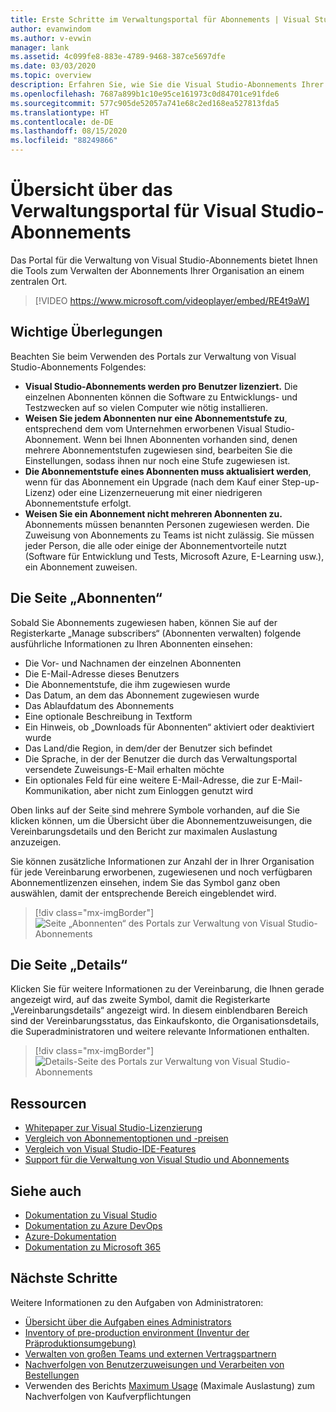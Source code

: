 ```yaml
---
title: Erste Schritte im Verwaltungsportal für Abonnements | Visual Studio Marketplace
author: evanwindom
ms.author: v-evwin
manager: lank
ms.assetid: 4c099fe8-883e-4789-9468-387ce5697dfe
ms.date: 03/03/2020
ms.topic: overview
description: Erfahren Sie, wie Sie die Visual Studio-Abonnements Ihrer Organisation mit dem Verwaltungsportal für Abonnements verwalten.
ms.openlocfilehash: 7687a899b1c10e95ce161973c0d84701ce91fde6
ms.sourcegitcommit: 577c905de52057a741e68c2ed168ea527813fda5
ms.translationtype: HT
ms.contentlocale: de-DE
ms.lasthandoff: 08/15/2020
ms.locfileid: "88249866"
---
```

# <a name="overview-of-the-visual-studio-subscriptions-administrator-portal"></a>Übersicht über das Verwaltungsportal für Visual Studio-Abonnements

Das Portal für die Verwaltung von Visual Studio-Abonnements bietet Ihnen die Tools zum Verwalten der Abonnements Ihrer Organisation an einem zentralen Ort. 

> [!VIDEO https://www.microsoft.com/videoplayer/embed/RE4t9aW]

## <a name="important-considerations"></a>Wichtige Überlegungen
Beachten Sie beim Verwenden des Portals zur Verwaltung von Visual Studio-Abonnements Folgendes:
- **Visual Studio-Abonnements werden pro Benutzer lizenziert.** Die einzelnen Abonnenten können die Software zu Entwicklungs- und Testzwecken auf so vielen Computer wie nötig installieren.
- **Weisen Sie jedem Abonnenten nur eine Abonnementstufe zu**, entsprechend dem vom Unternehmen erworbenen Visual Studio-Abonnement. Wenn bei Ihnen Abonnenten vorhanden sind, denen mehrere Abonnementstufen zugewiesen sind, bearbeiten Sie die Einstellungen, sodass ihnen nur noch eine Stufe zugewiesen ist.
- **Die Abonnementstufe eines Abonnenten muss aktualisiert werden**, wenn für das Abonnement ein Upgrade (nach dem Kauf einer Step-up-Lizenz) oder eine Lizenzerneuerung mit einer niedrigeren Abonnementstufe erfolgt.
- **Weisen Sie ein Abonnement nicht mehreren Abonnenten zu.** Abonnements müssen benannten Personen zugewiesen werden.  Die Zuweisung von Abonnements zu Teams ist nicht zulässig.  Sie müssen jeder Person, die alle oder einige der Abonnementvorteile nutzt (Software für Entwicklung und Tests, Microsoft Azure, E-Learning usw.), ein Abonnement zuweisen.

## <a name="the-subscribers-page"></a>Die Seite „Abonnenten“
Sobald Sie Abonnements zugewiesen haben, können Sie auf der Registerkarte „Manage subscribers“ (Abonnenten verwalten) folgende ausführliche Informationen zu Ihren Abonnenten einsehen:
- Die Vor- und Nachnamen der einzelnen Abonnenten
- Die E-Mail-Adresse dieses Benutzers
- Die Abonnementstufe, die ihm zugewiesen wurde
- Das Datum, an dem das Abonnement zugewiesen wurde
- Das Ablaufdatum des Abonnements
- Eine optionale Beschreibung in Textform
- Ein Hinweis, ob „Downloads für Abonnenten“ aktiviert oder deaktiviert wurde
- Das Land/die Region, in dem/der der Benutzer sich befindet
- Die Sprache, in der der Benutzer die durch das Verwaltungsportal versendete Zuweisungs-E-Mail erhalten möchte
- Ein optionales Feld für eine weitere E-Mail-Adresse, die zur E-Mail-Kommunikation, aber nicht zum Einloggen genutzt wird

Oben links auf der Seite sind mehrere Symbole vorhanden, auf die Sie klicken können, um die Übersicht über die Abonnementzuweisungen, die Vereinbarungsdetails und den Bericht zur maximalen Auslastung anzuzeigen.

Sie können zusätzliche Informationen zur Anzahl der in Ihrer Organisation für jede Vereinbarung erworbenen, zugewiesenen und noch verfügbaren Abonnementlizenzen einsehen, indem Sie das Symbol ganz oben auswählen, damit der entsprechende Bereich eingeblendet wird.
> [!div class="mx-imgBorder"]
> ![Seite „Abonnenten“ des Portals zur Verwaltung von Visual Studio-Abonnements](_img/using-admin-portal/subscribers-page.png)

## <a name="the-details-page"></a>Die Seite „Details“
Klicken Sie für weitere Informationen zu der Vereinbarung, die Ihnen gerade angezeigt wird, auf das zweite Symbol, damit die Registerkarte „Vereinbarungsdetails“ angezeigt wird. In diesem einblendbaren Bereich sind der Vereinbarungsstatus, das Einkaufskonto, die Organisationsdetails, die Superadministratoren und weitere relevante Informationen enthalten.
> [!div class="mx-imgBorder"]
> ![Details-Seite des Portals zur Verwaltung von Visual Studio-Abonnements](_img/using-admin-portal/details-page.png)

## <a name="resources"></a>Ressourcen
- [Whitepaper zur Visual Studio-Lizenzierung](https://visualstudio.microsoft.com/wp-content/uploads/2019/06/Visual-Studio-Licensing-Whitepaper-May-2019.pdf)
- [Vergleich von Abonnementoptionen und -preisen](https://visualstudio.microsoft.com/vs/pricing)
- [Vergleich von Visual Studio-IDE-Features](https://visualstudio.microsoft.com/vs/compare)
- [Support für die Verwaltung von Visual Studio und Abonnements](https://visualstudio.microsoft.com/support/support-overview-vs)

## <a name="see-also"></a>Siehe auch
- [Dokumentation zu Visual Studio](https://docs.microsoft.com/visualstudio/)
- [Dokumentation zu Azure DevOps](https://docs.microsoft.com/azure/devops/)
- [Azure-Dokumentation](https://docs.microsoft.com/azure/)
- [Dokumentation zu Microsoft 365](https://docs.microsoft.com/microsoft-365/)

## <a name="next-steps"></a>Nächste Schritte
Weitere Informationen zu den Aufgaben von Administratoren:
- [Übersicht über die Aufgaben eines Administrators](admin-responsibilities.md)
- [Inventory of pre-production environment (Inventur der Präproduktionsumgebung)](admin-inventory.md)
- [Verwalten von großen Teams und externen Vertragspartnern](manage-teams.md)
- [Nachverfolgen von Benutzerzuweisungen und Verarbeiten von Bestellungen](assignments-orders.md)
- Verwenden des Berichts [Maximum Usage](maximum-usage.md) (Maximale Auslastung) zum Nachverfolgen von Kaufverpflichtungen

